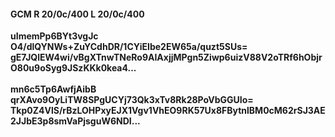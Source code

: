 #### GCM R 20/0c/400 L 20/0c/400
**uImemPp6BYt3vgJc**<br/>**O4/dlQYNWs+ZuYCdhDR/1CYiEIbe2EW65a/quzt5SUs=**<br/>**gE7JQlEW4wi/vBgXTnwTNeRo9AIAxjjMPgn5Ziwp6uizV88V2oTRf6hObjrO80u9oSyg9JSzKKk0kea4...**<br/><br/>
**mn6c5Tp6AwfjAibB**<br/>**qrXAvo9OyLiTW8SPgUCYj73Qk3xTv8Rk28PoVbGGUIo=**<br/>**Tkp0Z4VlS/rBzLOHPxyEJX1Vgv1VhEO9RK57Ux8FBytnlBM0cM62rSJ3AE2JJbE3p8smVaPjsguW6NDI...**